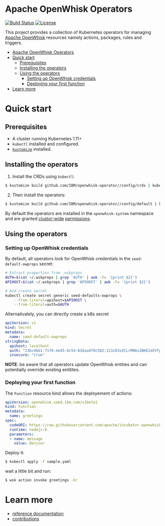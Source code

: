 # Apache OpenWhisk Operators

[![Build Status](https://travis-ci.com/IBM/openwhisk-operator.svg?branch=master)](https://travis-ci.com/IBM/openwhisk-operator)
[![License](https://img.shields.io/badge/license-Apache--2.0-blue.svg)](http://www.apache.org/licenses/LICENSE-2.0)

This project provides a collection of Kubernetes operators for managing [Apache OpenWhisk](https://openwhisk.apache.org/) resources namely actions, packages, rules and triggers.


<!-- TOC -->

- [Apache OpenWhisk Operators](#apache-openwhisk-operators)
- [Quick start](#quick-start)
    - [Prerequisites](#prerequisites)
    - [Installing the operators](#installing-the-operators)
    - [Using the operators](#using-the-operators)
        - [Setting up OpenWhisk credentials](#setting-up-openwhisk-credentials)
        - [Deploying your first function](#deploying-your-first-function)
- [Learn more](#learn-more)

<!-- /TOC -->

# Quick start

## Prerequisites

- A cluster running Kubernetes 1.11+ 
- `kubectl` installed and configured.
- [`kustomize`](https://github.com/kubernetes-sigs/kustomize) installed.

## Installing the operators

1. Install the CRDs using `kubectl`:

```sh
$ kustomize build github.com/IBM/openwhisk-operator//config/crds | kubectl apply -f -
```

2. Then install the operators:

```sh
$ kustomize build github.com/IBM/openwhisk-operator//config/default | kubectl apply -f -
```

By default the operators are installed in the `openwhisk-system` namespace and are granted [clustor-wide](./config/rbac/rbac_role_binding.yaml) [permissions](./config/rbac/rbac_role.yaml).

## Using the operators

### Setting up OpenWhisk credentials

By default, all operators look for OpenWhisk credentials in the `seed-default-owprops` secret:

[//]: #embed-code(test/e2e/wskprops-secrets.sh)
```sh
# Extract properties from .wskprops
AUTH=$(cat ~/.wskprops | grep 'AUTH' | awk -F= '{print $2}')
APIHOST=$(cat ~/.wskprops | grep 'APIHOST' | awk -F= '{print $2}')

# And create secret
kubectl create secret generic seed-defaults-owprops \
    --from-literal=apihost=$APIHOST \
    --from-literal=auth=$AUTH
```

Alternativalely, you can directly create a k8s secret

[//]: #embed-code(samples/credentials-guest.yaml)
```yaml
apiVersion: v1
kind: Secret
metadata: 
  name: seed-default-owprops
stringData:
  apihost: localhost
  auth: "23bc46b1-71f6-4ed5-8c54-816aa4f8c502:123zO3xZCLrMN6v2BKK1dXYFpXlPkccOFqm12CdAsMgRU4VrNZ9lyGVCGuMDGIwP"
  insecure: "true"
```

**NOTE**: be aware that all operators update OpenWhisk entities and can potentially override existing entitites.

### Deploying your first function 

The `Function` resource kind allows the deployement of actions:

[//]: #embed-code(test/e2e/greetings.yaml)
```yaml
apiVersion: openwhisk.seed.ibm.com/v1beta1
kind: Function
metadata:
  name: greetings
spec:
  codeURI: https://raw.githubusercontent.com/apache/incubator-openwhisk-catalog/master/packages/utils/echo.js
  runtime: nodejs:6
  parameters:
  - name: message
    value: Bonjour
```

Deploy it:

```sh
$ kubectl apply -f sample.yaml
```

wait a little bit and run:

```sh
$ wsk action invoke greetings -br
```

# Learn more

- [reference documentation](https://ibm.github.io/openwhisk-operator/)
- [contributions](./CONTRIBUTING.md)
